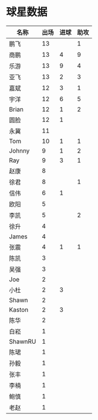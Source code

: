 # 球星数据



| 名称      | 出场 | 进球 | 助攻 |
| ------- | -- | -- | -- |
| 鹏飞      | 13 |    | 1  |
| 商鹏      | 13 | 4  | 9  |
| 乐游      | 13 | 9  | 4  |
| 亚飞      | 13 | 2  | 3  |
| 嘉斌      | 12 | 3  | 1  |
| 宇洋      | 12 | 6  | 5  |
| Brian   | 12 | 1  | 2  |
| 圆脸      | 12 | 1  |    |
| 永冀      | 11 |    |    |
| Tom     | 10 | 1  | 1  |
| Johnny  | 9  | 1  | 2  |
| Ray     | 9  | 3  | 1  |
| 赵康      | 8  |    |    |
| 徐君      | 8  |    | 1  |
| 信伟      | 6  | 1  |    |
| 欧阳      | 5  |    |    |
| 李凯      | 5  |    | 2  |
| 徐升      | 4  |    |    |
| James   | 4  |    |    |
| 张震      | 4  | 1  | 1  |
| 陈凯      | 3  |    |    |
| 吴强      | 3  |    |    |
| Joe     | 2  |    |    |
| 小杜      | 2  | 3  |    |
| Shawn   | 2  |    |    |
| Kaston  | 2  | 3  |    |
| 陈华      | 2  |    |    |
| 白崧      | 1  |    |    |
| ShawnRU | 1  |    |    |
| 陈珺      | 1  |    |    |
| 孙毅      | 1  |    |    |
| 张丰      | 1  |    |    |
| 李楠      | 1  |    |    |
| 鲍慎      | 1  |    |    |
| 老赵      | 1  |    |    |
